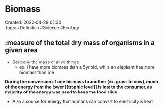 # Biomass 
Created: 2022-04-28 05:30  
Tags: #Definition #Science #Ecology 

## :measure of the total dry mass of organisms in a given area 
- Basically the mass of alive things 
	- ex. I have more biomass than a 5yr old, while an elephant has more biomass than me 

**During the conversion of one biomass to another (ex. grass to cow), much of the energy from the lower [[trophic level]] is lost to the consumer, as majority of the energy was used to keep the food alive.** 

- Also a source for energy that humans can convert to electricity & heat 